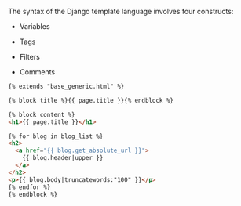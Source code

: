 The syntax of the Django template language involves four constructs:

- Variables

- Tags

- Filters

- Comments


```html
{% extends "base_generic.html" %}

{% block title %}{{ page.title }}{% endblock %}

{% block content %}
<h1>{{ page.title }}</h1>

{% for blog in blog_list %}
<h2>
  <a href="{{ blog.get_absolute_url }}">
    {{ blog.header|upper }}
  </a>
</h2>
<p>{{ blog.body|truncatewords:"100" }}</p>
{% endfor %}
{% endblock %}
```

